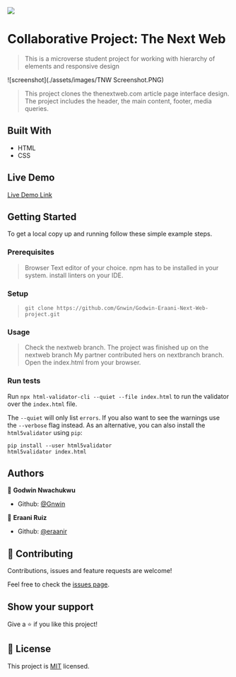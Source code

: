 ![](https://img.shields.io/badge/Microverse-blueviolet)

# Collaborative Project: The Next Web

> This is a microverse student project for working with hierarchy of elements and responsive design

![screenshot](./assets/images/TNW Screenshot.PNG)

> This project clones the thenextweb.com article page interface design.
> The project includes the header, the main content, footer, media queries.

## Built With

- HTML
- CSS

## Live Demo

[Live Demo Link](https://rawcdn.githack.com/EraaniR/SmashingMagazine-heatmap/c322fc428e4d23a2b77b1dafaaa5e060905692e0/index.html)

## Getting Started

To get a local copy up and running follow these simple example steps.

### Prerequisites

> Browser
> Text editor of your choice.
> npm has to be installed in your system.
> install linters on your IDE.

### Setup

> `git clone https://github.com/Gnwin/Godwin-Eraani-Next-Web-project.git`

### Usage

> Check the nextweb branch.
> The project was finished up on the nextweb branch
> My partner contributed hers on nextbranch branch.
> Open the index.html from your browser.

### Run tests

Run `npx html-validator-cli --quiet --file index.html` to run the validator over the `index.html` file.

The `--quiet` will only list `errors`. If you also want to see the warnings use the `--verbose` flag instead.
As an alternative, you can also install the `html5validator` using `pip`:

```
pip install --user html5validator
html5validator index.html
```

## Authors

👤 **Godwin Nwachukwu**

- Github: [@Gnwin](https://github.com/Gnwin)

👤 **Eraani Ruiz**

- Github: [@eraanir](https://github.com/eraanir)

## 🤝 Contributing

Contributions, issues and feature requests are welcome!

Feel free to check the [issues page](https://github.com/Gnwin/Godwin-Eraani-Next-Web-project/issues).

## Show your support

Give a ⭐️ if you like this project!

## 📝 License

This project is [MIT](https://www.mit.edu/~amini/LICENSE.md) licensed.


